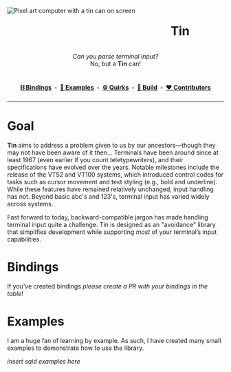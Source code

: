 <img alt="Pixel art computer with a tin can on screen" src="https://github.com/user-attachments/assets/949ea187-336b-400d-8ce5-0e4671883a76" align="left"></img>

<div align="center">
  <div id="user-content-toc">
    <ul>
      <summary><h1 style="display: inline-block;">Tin</h1></summary>
    </ul>
    <i>Can you parse terminal input?</i><br />No, but a <b>Tin</b> can!
    <br /><br />
    <h4>
      <a href="#bindings">⛓️ Bindings</a> &nbsp-&nbsp <a href="#examples">📖 Examples</a> &nbsp-&nbsp <a href="#quirks">⚙️ Quirks</a> &nbsp-&nbsp <a href="#examples">🔨 Build</a> &nbsp-&nbsp <a href="#contributors">❤️ Contributors</a>
    </h3>
  </div>
</div>

---

# Goal
**Tin** aims to address a problem given to us by our ancestors—though they may not have been aware of it then...
Terminals have been around since at least 1967 (even earlier if you count teletypewriters), and their specifications have evolved over the years.
Notable milestones include the release of the VT52 and VT100 systems, which introduced control codes for tasks such as cursor movement and text styling (e.g., bold and underline).
While these features have remained relatively unchanged, input handling has not.
Beyond basic abc's and 123's, terminal input has varied widely across systems.

Fast forward to today, backward-compatible jargon has made handling terminal input quite a challenge.
Tin is designed as an "avoidance" library that simplifies development while supporting *most* of your terminal’s input capabilities.

# Bindings
If you've created bindings *please create a PR with your bindings in the table!*

# Examples
I am a huge fan of learning by example. As such, I have created many small examples to demonstrate how to use the library.

*insert said examples here*
